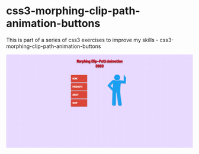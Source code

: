 # css3-morphing-clip-path-animation-buttons
This is part of a series of css3 exercises to improve my skills - css3-morphing-clip-path-animation-buttons

![Screenshot](css3-morphing-clip-path-animation.png)
